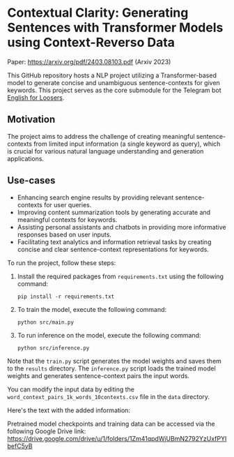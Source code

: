 # Contextual Clarity: Generating Sentences with Transformer Models using Context-Reverso Data

Paper:
https://arxiv.org/pdf/2403.08103.pdf (Arxiv 2023)

This GitHub repository hosts a NLP project utilizing a Transformer-based model to generate concise and unambiguous sentence-contexts for given keywords. This project serves as the core submodule for the Telegram bot [English for Loosers](https://t.me/english_for_loosers_bot).

## Motivation

The project aims to address the challenge of creating meaningful sentence-contexts from limited input information (a single keyword as query), which is crucial for various natural language understanding and generation applications.

## Use-cases

- Enhancing search engine results by providing relevant sentence-contexts for user queries.
- Improving content summarization tools by generating accurate and meaningful contexts for keywords.
- Assisting personal assistants and chatbots in providing more informative responses based on user inputs.
- Facilitating text analytics and information retrieval tasks by creating concise and clear sentence-context representations for keywords.


To run the project, follow these steps:

1. Install the required packages from `requirements.txt` using the following command:

    ```
    pip install -r requirements.txt
    ```

2. To train the model, execute the following command:

    ```
    python src/main.py
    ```

3. To run inference on the model, execute the following command:

    ```
    python src/inference.py
    ```

Note that the `train.py` script generates the model weights and saves them to the `results` directory. The `inference.py` script loads the trained model weights and generates sentence-context pairs the input words.

You can modify the input data by editing the `word_context_pairs_1k_words_10contexts.csv` file in the `data` directory. 

Here's the text with the added information:

Pretrained model checkpoints and training data can be accessed via the following Google Drive link: https://drive.google.com/drive/u/1/folders/1Zm41qpdWjUBmN2792YzUxfPYIbefC5yB


